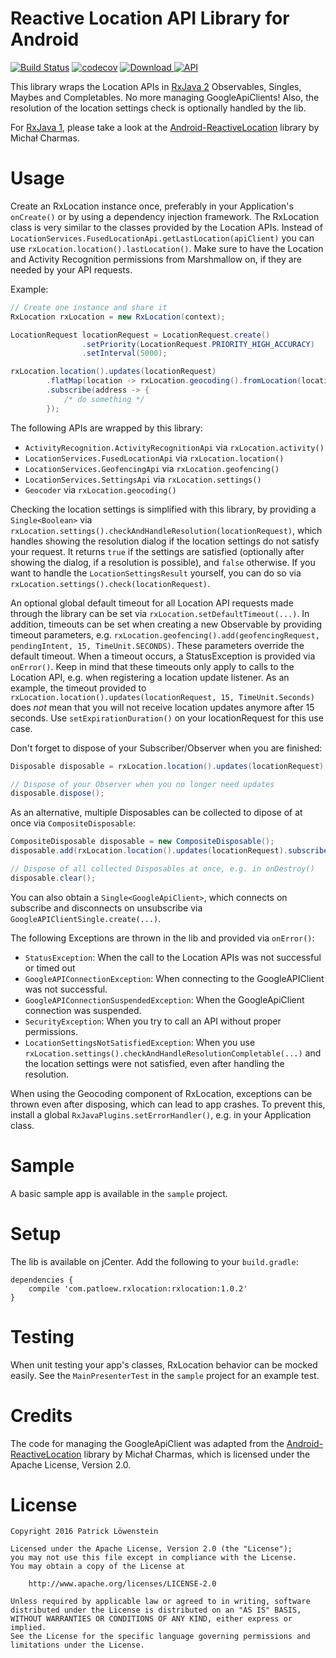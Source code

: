 # Reactive Location API Library for Android

[![Build Status](https://travis-ci.org/patloew/RxLocation.svg?branch=master)](https://travis-ci.org/patloew/RxLocation) [![codecov](https://codecov.io/gh/patloew/RxLocation/branch/master/graph/badge.svg)](https://codecov.io/gh/patloew/RxLocation) [![Download](https://api.bintray.com/packages/patloew/maven/RxLocation/images/download.svg) ](https://bintray.com/patloew/maven/RxLocation/_latestVersion) [![API](https://img.shields.io/badge/API-14%2B-brightgreen.svg?style=flat)](https://android-arsenal.com/api?level=14)

This library wraps the Location APIs in [RxJava 2](https://github.com/ReactiveX/RxJava/tree/2.x) Observables, Singles, Maybes and Completables. No more managing GoogleApiClients! Also, the resolution of the location settings check is optionally handled by the lib.

For [RxJava 1](https://github.com/ReactiveX/RxJava/tree/1.x), please take a look at the [Android-ReactiveLocation](https://github.com/mcharmas/Android-ReactiveLocation) library by Michał Charmas.

# Usage

Create an RxLocation instance once, preferably in your Application's `onCreate()` or by using a dependency injection framework. The RxLocation class is very similar to the classes provided by the Location APIs. Instead of `LocationServices.FusedLocationApi.getLastLocation(apiClient)` you can use `rxLocation.location().lastLocation()`. Make sure to have the Location and Activity Recognition permissions from Marshmallow on, if they are needed by your API requests.

Example:

```java
// Create one instance and share it
RxLocation rxLocation = new RxLocation(context);

LocationRequest locationRequest = LocationRequest.create()
                .setPriority(LocationRequest.PRIORITY_HIGH_ACCURACY)
                .setInterval(5000);

rxLocation.location().updates(locationRequest)
		.flatMap(location -> rxLocation.geocoding().fromLocation(location).toObservable())
		.subscribe(address -> {
			/* do something */
		});
```

The following APIs are wrapped by this library:

* `ActivityRecognition.ActivityRecognitionApi` via `rxLocation.activity()`
* `LocationServices.FusedLocationApi` via `rxLocation.location()`
* `LocationServices.GeofencingApi` via `rxLocation.geofencing()`
* `LocationServices.SettingsApi` via `rxLocation.settings()`
* `Geocoder` via `rxLocation.geocoding()`

Checking the location settings is simplified with this library, by providing a `Single<Boolean>` via `rxLocation.settings().checkAndHandleResolution(locationRequest)`, which handles showing the resolution dialog if the location settings do not satisfy your request. It returns `true` if the settings are satisfied (optionally after showing the dialog, if a resolution is possible), and `false` otherwise. If you want to handle the `LocationSettingsResult` yourself, you can do so via `rxLocation.settings().check(locationRequest)`.

An optional global default timeout for all Location API requests made through the library can be set via `rxLocation.setDefaultTimeout(...)`. In addition, timeouts can be set when creating a new Observable by providing timeout parameters, e.g. `rxLocation.geofencing().add(geofencingRequest, pendingIntent, 15, TimeUnit.SECONDS)`. These parameters override the default timeout. When a timeout occurs, a StatusException is provided via `onError()`. Keep in mind that these timeouts only apply to calls to the Location API, e.g. when registering a location update listener. As an example, the timeout provided to `rxLocation.location().updates(locationRequest, 15, TimeUnit.Seconds)` does *not* mean that you will not receive location updates anymore after 15 seconds. Use `setExpirationDuration()` on your locationRequest for this use case.

Don't forget to dispose of your Subscriber/Observer when you are finished:

```java
Disposable disposable = rxLocation.location().updates(locationRequest).subscribe();

// Dispose of your Observer when you no longer need updates
disposable.dispose();
```

As an alternative, multiple Disposables can be collected to dipose of at once via `CompositeDisposable`:

```java
CompositeDisposable disposable = new CompositeDisposable();
disposable.add(rxLocation.location().updates(locationRequest).subscribe());

// Dispose of all collected Disposables at once, e.g. in onDestroy()
disposable.clear();
```

You can also obtain a `Single<GoogleApiClient>`, which connects on subscribe and disconnects on unsubscribe via `GoogleAPIClientSingle.create(...)`.

The following Exceptions are thrown in the lib and provided via `onError()`:

* `StatusException`: When the call to the Location APIs was not successful or timed out
* `GoogleAPIConnectionException`: When connecting to the GoogleAPIClient was not successful.
* `GoogleAPIConnectionSuspendedException`: When the GoogleApiClient connection was suspended.
* `SecurityException`: When you try to call an API without proper permissions.
* `LocationSettingsNotSatisfiedException`: When you use `rxLocation.settings().checkAndHandleResolutionCompletable(...)` and the location settings were not satisfied, even after handling the resolution.

When using the Geocoding component of RxLocation, exceptions can be thrown even after disposing, which can lead to app crashes. To prevent this, install a global `RxJavaPlugins.setErrorHandler()`, e.g. in your Application class.

# Sample

A basic sample app is available in the `sample` project.

# Setup

The lib is available on jCenter. Add the following to your `build.gradle`:

	dependencies {
	    compile 'com.patloew.rxlocation:rxlocation:1.0.2'
	}

# Testing

When unit testing your app's classes, RxLocation behavior can be mocked easily. See the `MainPresenterTest` in the `sample` project for an example test.

# Credits

The code for managing the GoogleApiClient was adapted from the [Android-ReactiveLocation](https://github.com/mcharmas/Android-ReactiveLocation) library by Michał Charmas, which is licensed under the Apache License, Version 2.0.

# License

	Copyright 2016 Patrick Löwenstein

	Licensed under the Apache License, Version 2.0 (the "License");
	you may not use this file except in compliance with the License.
	You may obtain a copy of the License at

	    http://www.apache.org/licenses/LICENSE-2.0

	Unless required by applicable law or agreed to in writing, software
	distributed under the License is distributed on an "AS IS" BASIS,
	WITHOUT WARRANTIES OR CONDITIONS OF ANY KIND, either express or implied.
	See the License for the specific language governing permissions and
	limitations under the License.